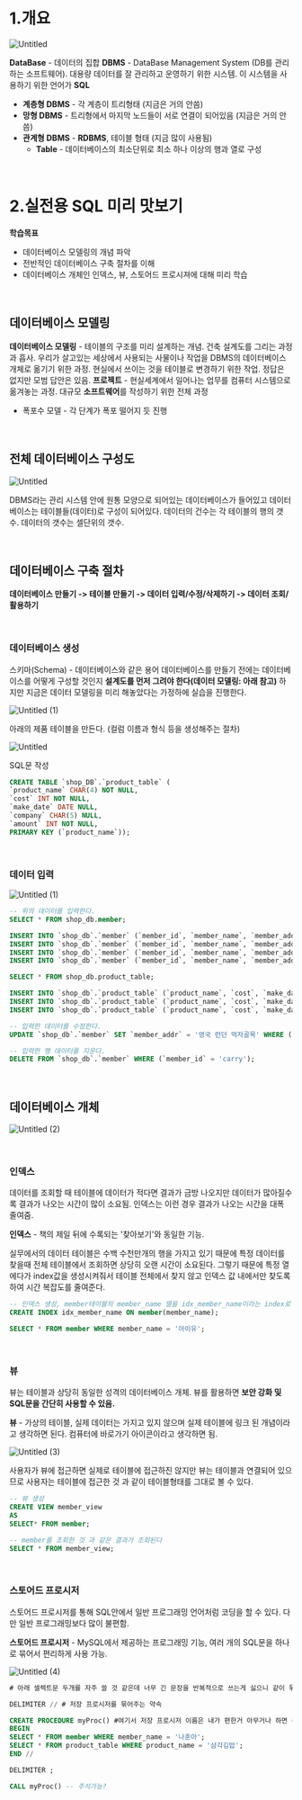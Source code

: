 # 1.개요
![Untitled](https://github.com/junhosong0/MySQL/assets/117610783/33bdde32-5976-4353-a0c7-3503108fdd77)

**DataBase** - 데이터의 집합
**DBMS** - DataBase Management System (DB를 관리하는 소프트웨어). 대용량 데이터를 잘 관리하고 운영하기 위한 시스템. 이 시스템을 사용하기 위한 언어가 **SQL**
- **계층형 DBMS** - 각 계층이 트리형태 (지금은 거의 안씀)
- **망형 DBMS** - 트리형에서 마지막 노드들이 서로 연결이 되어있음 (지금은 거의 안씀)
- **관계형 DBMS** - **RDBMS**, 테이블 형태 (지금 많이 사용됨)
    - **Table** - 데이터베이스의 최소단위로 최소 하나 이상의 행과 열로 구성

<br/>
 
# 2.실전용 SQL 미리 맛보기
**학습목표**
- 데이터베이스 모델링의 개념 파악
- 전반적인 데이터베이스 구축 절차를 이해
- 데이터베이스 개체인 인덱스, 뷰, 스토어드 프로시져에 대해 미리 학습

<br/>

## 데이터베이스 모델링
**데이터베이스 모델링** - 테이블의 구조를 미리 설계하는 개념. 건축 설계도를 그리는 과정과 흡사. 우리가 살고있는 세상에서 사용되는 사물이나 작업을 DBMS의 데이터베이스 개체로 옮기기 위한 과정. 현실에서 쓰이는 것을 테이블로 변경하기 위한 작업. 정답은 없지만 모범 답안은 있음.
**프로젝트** - 현실세계에서 일어나는 업무를 컴퓨터 시스템으로 옮겨놓는 과정. 대규모 **소프트웨어**를 작성하기 위한 전체 과정
- 폭포수 모델 - 각 단계가 폭포 떨어지 듯 진행

<br/>

## 전체 데이터베이스 구성도
![Untitled](https://github.com/junhosong0/MySQL/assets/117610783/8a1df1d1-e423-445a-b4f1-8f88fe2c743e)

DBMS라는 관리 시스템 안에 원통 모양으로 되어있는 데이터베이스가 들어있고 데이터 베이스는 테이블들(데이터)로 구성이 되어있다.
데이터의 건수는 각 테이블의 행의 갯수. 데이터의 갯수는 셀단위의 갯수.

<br/>

## 데이터베이스 구축 절차
**데이터베이스 만들기 -> 테이블 만들기 -> 데이터 입력/수정/삭제하기 -> 데이터 조회/활용하기**

<br/>

### 데이터베이스 생성
스키마(Schema) - 데이터베이스와 같은 용어
데이터베이스를 만들기 전에는 데이터베이스를 어떻게 구성할 것인지 **설계도를 먼저 그려야 한다(데이터 모델링: 아래 참고)** 하지만 지금은 데이터 모델링을 미리 해놓았다는 가정하에 실습을 진행한다.

![Untitled (1)](https://github.com/junhosong0/MySQL/assets/117610783/deecd6f8-a089-4991-921f-f890d4bd39ec)


아래의 제품 테이블을 만든다. (컬럼 이름과 형식 등을 생성해주는 절차)

![Untitled](https://github.com/junhosong0/MySQL/assets/117610783/1e56cdcf-0b86-4c81-b545-1bc47f09a4a1)

SQL문 작성
```SQL
CREATE TABLE `shop_DB`.`product_table` (
`product_name` CHAR(4) NOT NULL,
`cost` INT NOT NULL,
`make_date` DATE NULL,
`company` CHAR(5) NULL,
`amount` INT NOT NULL,
PRIMARY KEY (`product_name`));
```

<br/>

### 데이터 입력

![Untitled (1)](https://github.com/junhosong0/MySQL/assets/117610783/f67b9e6c-cd66-4dd3-95ef-6617edc960e6)

```SQL
-- 위의 데이터를 입력한다.
SELECT * FROM shop_db.member;

INSERT INTO `shop_db`.`member` (`member_id`, `member_name`, `member_addr`) VALUES ('tess', '나훈아', '경기 부천시 중동');
INSERT INTO `shop_db`.`member` (`member_id`, `member_name`, `member_addr`) VALUES ('hero', '임영웅', '서울 은평구 증산동');
INSERT INTO `shop_db`.`member` (`member_id`, `member_name`, `member_addr`) VALUES ('IU', '아이유', '인천 남구 주안동');
INSERT INTO `shop_db`.`member` (`member_id`, `member_name`, `member_addr`) VALUES ('jpy', '박진영', '경기 고양시 장항동');

SELECT * FROM shop_db.product_table;

INSERT INTO `shop_db`.`product_table` (`product_name`, `cost`, `make_date`, `company`, `amount`) VALUES ('바나나', '1500', '2021-07-01', '델몬트', '17');
INSERT INTO `shop_db`.`product_table` (`product_name`, `cost`, `make_date`, `company`, `amount`) VALUES ('카스', '2500', '2022-03-01', 'OB', '3');
INSERT INTO `shop_db`.`product_table` (`product_name`, `cost`, `make_date`, `company`, `amount`) VALUES ('삼각김밥', '800', '2023-09-01', 'CJ', '22');

-- 입력한 데이터를 수정한다.
UPDATE `shop_db`.`member` SET `member_addr` = '영국 런던 먹자골목' WHERE (`member_id` = 'carry');

-- 입력한 행 데이터를 지운다.
DELETE FROM `shop_db`.`member` WHERE (`member_id` = 'carry');
```

<br/>

## 데이터베이스 개체
![Untitled (2)](https://github.com/junhosong0/MySQL/assets/117610783/92fc543c-51b1-46fe-932c-0a07b6071b5d)

<br/>

### 인덱스
데이터를 조회할 때 테이블에 데이터가 적다면 결과가 금방 나오지만 데이터가 많아질수록 결과가 나오는 시간이 많이 소요됨. 인덱스는 이런 경우 결과가 나오는 시간을 대폭 줄여줌.

**인덱스** - 책의 제일 뒤에 수록되는 '찾아보기'와 동일한 기능.

실무에서의 데이터 테이블은 수백 수천만개의 행을 가지고 있기 때문에 특정 데이터를 찾을때 전체 테이블에서 조회하면 상당히 오랜 시간이 소요된다. 그렇기 때문에 특정 열에다가 index값을 생성시켜줘서 테이블 전체에서 찾지 않고 인덱스 값 내에서만 찾도록 하여 시간 복잡도를 줄여준다.
```SQL
-- 인덱스 생성, member테이블의 member_name 열을 idx_member_name이라는 index로 생성한다.
CREATE INDEX idx_member_name ON member(member_name);

SELECT * FROM member WHERE member_name = '아이유';
```

<br/>

### 뷰
뷰는 테이블과 상당히 동일한 성격의 데이터베이스 개체. 뷰를 활용하면 **보안 강화 및 SQL문을 간단히 사용할 수 있음.**

**뷰** - 가상의 테이블, 실제 데이터는 가지고 있지 않으며 실제 테이블에 링크 된 개념이라고 생각하면 된다. 컴퓨터에 바로가기 아이콘이라고 생각하면 됨.

![Untitled (3)](https://github.com/junhosong0/MySQL/assets/117610783/14814593-c118-4994-a8d9-25c954289a8c)

사용자가 뷰에 접근하면 실제로 테이블에 접근하진 않지만 뷰는 테이블과 연결되어 있으므로 사용자는 테이블에 접근한 것 과 같이 테이블형태를 그대로 볼 수 있다.

```SQL
-- 뷰 생성
CREATE VIEW member_view
AS
SELECT* FROM member;

-- member를 조회한 것 과 같은 결과가 조회된다
SELECT * FROM member_view;
```

<br/>

### 스토어드 프로시저
스토어드 프로시저를 통해 SQL안에서 일반 프로그래밍 언어처럼 코딩을 할 수 있다. 다만 일반 프로그래밍보다 많이 불편함.

**스토어드 프로시저** - MySQL에서 제공하는 프로그래밍 기능, 여러 개의 SQL문을 하나로 묶어서 편리하게 사용 가능.

![Untitled (4)](https://github.com/junhosong0/MySQL/assets/117610783/de976d3b-f1ac-47cf-8d6f-ed1272afe034)

```SQL
# 아래 셀렉트문 두개를 자주 쓸 것 같은데 너무 긴 문장을 반복적으로 쓰는게 싫으니 같이 묶어서 줄여주는 것!

DELIMITER // # 저장 프로시저를 묶어주는 약속

CREATE PROCEDURE myProc() #여기서 저장 프로시저 이름은 내가 편한거 아무거나 하면 된다.
BEGIN
SELECT * FROM member WHERE member_name = '나훈아';
SELECT * FROM product_table WHERE product_name = '삼각김밥';
END //

DELIMITER ;

CALL myProc() -- 주석가능?
```
